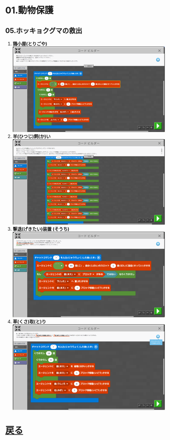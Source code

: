 # 01.動物保護
## 05.ホッキョクグマの救出

1. **鶏小屋(とりごや)**
	![01_ニワトリ](01_ニワトリ.png "01_ニワトリ")
1. **羊(ひつじ)飼(か)い**
	![02_ヒツジ](02_ヒツジ.png "02_ヒツジ")
1. **撃退(げきたい)装置 (そうち)**
	![03_ワイヤー](03_ワイヤー.png "03_ワイヤー")
1. **草(くさ)取(と)り**
	![04_草刈り](04_草刈り.png "04_草刈り")

# [戻る](../block01)